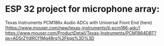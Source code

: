 # ESP 32 project for microphone array:
Texas Instruments PCM186x Audio ADCs with Universal Front End
(here)[https://www.mouser.com/new/texas-instruments/ti-pcm186-adc/]
https://www.mouser.com/ProductDetail/Texas-Instruments/PCM1864DBT?qs=ADSrZYdIRCf1Mg48rq%2Fkqg%3D%3D


